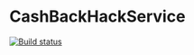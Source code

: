 # CashBackHackService
[![Build status](https://ci.appveyor.com/api/projects/status/7bqbi473trna9sa0?svg=true)](https://ci.appveyor.com/project/Syan91/cashbackhackservice)
